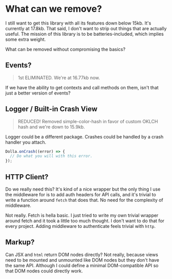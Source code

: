 # What can we remove?

I still want to get this library with all its features down below 15kb. It's currently at 17.8kb. That said, I don't want to strip out things that are actually useful. The mission of this library is to be batteries-included, which implies some extra weight.

What can be removed without compromising the basics?

## Events?

> 1st ELIMINATED. We're at 16.77kb now.

If we have the ability to get contexts and call methods on them, isn't that just a better version of events?

## Logger / Built-in Crash View

> REDUCED! Removed simple-color-hash in favor of custom OKLCH hash and we're down to 15.9kb.

Logger could be a different package. Crashes could be handled by a crash handler you attach.

```js
Dolla.onCrash((error) => {
  // Do what you will with this error.
});
```

## HTTP Client?

Do we really need this? It's kind of a nice wrapper but the only thing I use the middleware for is to add auth headers for API calls, and it's trivial to write a function around `fetch` that does that. No need for the complexity of middleware.

Not really. Fetch is hella basic. I just tried to write my own trivial wrapper around fetch and it took a little too much thought. I don't want to do that for every project. Adding middleware to authenticate feels trivial with `http`.

## Markup?

Can JSX and `html` return DOM nodes directly? Not really, because views need to be mounted and unmounted like DOM nodes but they don't have the same API. Although I could define a minimal DOM-compatible API so that DOM nodes could directly work.
